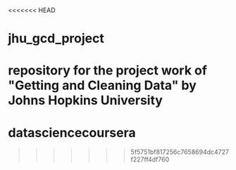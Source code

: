 <<<<<<< HEAD
# jhu_gcd_project
repository for the project work of "Getting and Cleaning Data" by Johns Hopkins University
=======
# datasciencecoursera
>>>>>>> 5f5751bf817256c7658694dc4727f227ff4df760
